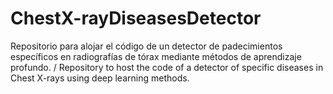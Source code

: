 # ChestX-rayDiseasesDetector
Repositorio para alojar el código de un detector de padecimientos específicos en radiografías de tórax mediante métodos de aprendizaje profundo. / Repository to host the code of a detector of specific diseases in Chest X-rays using deep learning methods.
